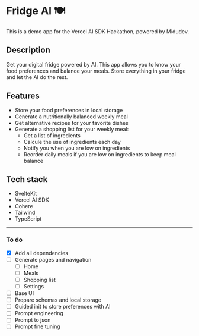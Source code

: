 # Fridge AI 🍽

This is a demo app for the Vercel AI SDK Hackathon, powered by Midudev.

## Description

Get your digital fridge powered by AI. This app allows you to know your food preferences and balance your meals. Store everything in your fridge and let the AI do the rest.

## Features

- Store your food preferences in local storage
- Generate a nutritionally balanced weekly meal
- Get alternative recipes for your favorite dishes
- Generate a shopping list for your weekly meal:
  - Get a list of ingredients
  - Calcule the use of ingredients each day
  - Notify you when you are low on ingredients
  - Reorder daily meals if you are low on ingredients to keep meal balance

## Tech stack

- SvelteKit
- Vercel AI SDK
- Cohere
- Tailwind
- TypeScript

---

### To do

- [x] Add all dependencies
- [ ] Generate pages and navigation
  - [ ] Home
  - [ ] Meals
  - [ ] Shopping list
  - [ ] Settings
- [ ] Base UI
- [ ] Prepare schemas and local storage
- [ ] Guided init to store preferences with AI
- [ ] Prompt engineering
- [ ] Prompt to json
- [ ] Prompt fine tuning
